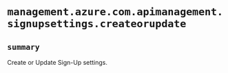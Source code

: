 # `management.azure.com.apimanagement.signupsettings.createorupdate`

## `summary`
Create or Update Sign-Up settings.


